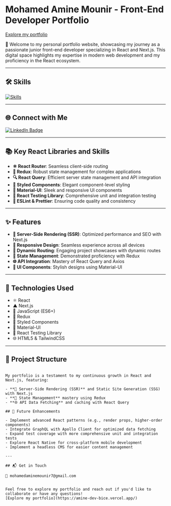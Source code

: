 
# Mohamed Amine Mounir - Front-End Developer Portfolio

[Explore my portfolio](https://amine-dev-bice.vercel.app/)

🚀 Welcome to my personal portfolio website, showcasing my journey as a passionate junior front-end developer specializing in React and Next.js. This digital space highlights my expertise in modern web development and my proficiency in the React ecosystem.

---

## 🛠️ Skills

[![Skills](https://skillicons.dev/icons?i=html,css,js,tailwind,react,next)](https://skillicons.dev)

---

## 🌐 Connect with Me

<div id="badges">
  <a href="https://www.linkedin.com/in/mohamed-amine-mounir/">
    <img src="https://img.shields.io/badge/LinkedIn-blue?style=for-the-badge&logo=linkedin&logoColor=white" alt="LinkedIn Badge"/>
  </a>
</div>

---

## 📚 Key React Libraries and Skills

- **⚛️ React Router**: Seamless client-side routing
- **🔄 Redux**: Robust state management for complex applications
- **🔍 React Query**: Efficient server state management and API integration
- **💅 Styled Components**: Elegant component-level styling
- **🎨 Material-UI**: Sleek and responsive UI components
- **🧪 React Testing Library**: Comprehensive unit and integration testing
- **🧹 ESLint & Prettier**: Ensuring code quality and consistency

---

## ✨ Features

- **🚀 Server-Side Rendering (SSR)**: Optimized performance and SEO with Next.js
- **📱 Responsive Design**: Seamless experience across all devices
- **🔗 Dynamic Routing**: Engaging project showcases with dynamic routes
- **🔄 State Management**: Demonstrated proficiency with Redux
- **🌐 API Integration**: Mastery of React Query and Axios
- **🎨 UI Components**: Stylish designs using Material-UI

---

## 🔧 Technologies Used

- ⚛️ React
- ▲ Next.js
- 📜 JavaScript (ES6+)
- 🔄 Redux
- 💅 Styled Components
- 🎨 Material-UI
- 🧪  React Testing Library
- 🌐 HTML5 & TailwindCSS

---

## 📂 Project Structure

```

My portfolio is a testament to my continuous growth in React and Next.js, featuring:

- **🚀 Server-Side Rendering (SSR)** and Static Site Generation (SSG) with Next.js
- **🔄 State Management** mastery using Redux
- **🌐 API Data Fetching** and caching with React Query

## 🔮 Future Enhancements

- Implement advanced React patterns (e.g., render props, higher-order components)
- Integrate GraphQL with Apollo Client for optimized data fetching
- Expand test coverage with more comprehensive unit and integration tests
- Explore React Native for cross-platform mobile development
- Implement a headless CMS for easier content management

---

## 📬 Get in Touch

📧 mohamedaminemounir7@gmail.com


Feel free to explore my portfolio and reach out if you'd like to collaborate or have any questions!
[Explore my portfolio](https://amine-dev-bice.vercel.app/)
